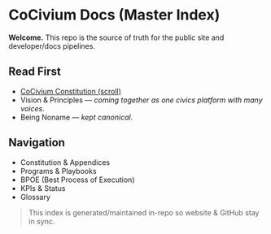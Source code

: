 <!-- status: stub; target: 150+ words -->
# CoCivium Docs (Master Index)

**Welcome.** This repo is the source of truth for the public site and developer/docs pipelines.

## Read First
- [CoCivium Constitution (scroll)](constitution/scroll.html)
- Vision & Principles — *coming together as one civics platform with many voices.*
- Being Noname — *kept canonical.*  

## Navigation
- Constitution & Appendices
- Programs & Playbooks
- BPOE (Best Process of Execution)
- KPIs & Status
- Glossary

> This index is generated/maintained in-repo so website & GitHub stay in sync.

